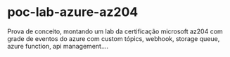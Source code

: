# poc-lab-azure-az204
Prova de conceito, montando um lab da certificação microsoft az204 com grade de eventos do azure com custom tópics, webhook, storage queue, azure function, api management....
